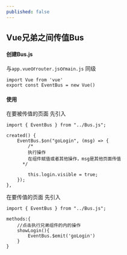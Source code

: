 ```yaml
---
published: false
---
```

## Vue兄弟之间传值Bus

#### 创建Bus.js
与`app.vue`or`router.js`or`main.js` 同级
```
import Vue from 'vue'
export const EventBus = new Vue()
```
#### 使用
在要被传值的页面
先引入
```
import { EventBus } from "../Bus.js";

created() {
	EventBus.$on("goLogin", (msg) => {
		/*
        执行操作
        在组件赋值或者其他操作，msg是其他页面传值
      */
     
		this.login.visible = true;
	});
},
```
在要传值的页面
先引入
```
import { EventBus } from "../Bus.js";

methods:{
	//点击执行兄弟组件的内的操作
	showLogin(){
		EventBus.$emit('goLogin')
	}
}

```
